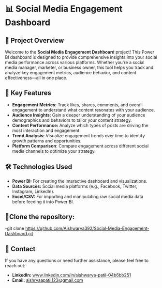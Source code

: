 # 📊 Social Media Engagement Dashboard

## 🚀 Project Overview

Welcome to the **Social Media Engagement Dashboard** project! This Power BI dashboard is designed to provide comprehensive insights into your social media performance across various platforms. Whether you're a social media manager, marketer, or business owner, this tool helps you track and analyze key engagement metrics, audience behavior, and content effectiveness—all in one place.

## 🎯 Key Features

- **Engagement Metrics:** Track likes, shares, comments, and overall engagement to understand what content resonates with your audience.
- **Audience Insights:** Gain a deeper understanding of your audience demographics and behaviors to tailor your content strategy.
- **Content Performance:** Analyze which types of posts are driving the most interaction and engagement.
- **Trend Analysis:** Visualize engagement trends over time to identify growth patterns and opportunities.
- **Platform Comparison:** Compare engagement across different social media channels to optimize your strategy.

## 🛠️ Technologies Used

- **Power BI:** For creating the interactive dashboard and visualizations.
- **Data Sources:** Social media platforms (e.g., Facebook, Twitter, Instagram, LinkedIn).
- **Excel/CSV:** For importing and manipulating raw social media data before feeding it into Power BI.

## 🎯Clone the repository:
-git clone https://github.com/Aishwarya392/Social-Media-Engagement-Dashboard.git

## 📧 Contact

If you have any questions or need further assistance, please feel free to reach out:

- **LinkedIn:** www.linkedin.com/in/aishwarya-patil-04b6bb251
- **Email:** aishryaapatil123@gmail.com
